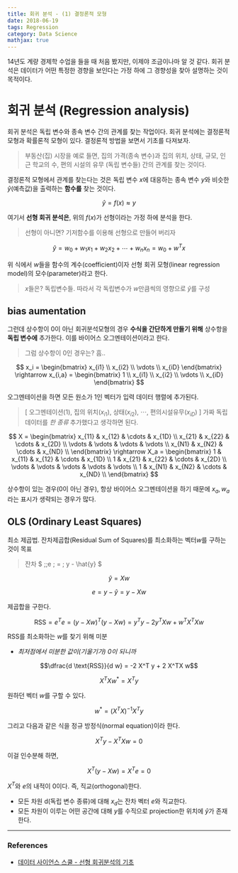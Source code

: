 ```yaml
---
title: 회귀 분석 - (1) 결정론적 모형
date: 2018-06-19
tags: Regression
category: Data Science
mathjax: true
---
```

14년도 계량 경제학 수업을 들을 때 처음 봤지만, 이제야 조금이나마 알 것 같다. 회귀 분석은 데이터가 어떤 특정한 경향을 보인다는 가정 하에 그 경향성을 찾아 설명하는 것이 목적이다.

# 회귀 분석 (Regression analysis)

회귀 분석은 독립 변수와 종속 변수 간의 관계를 찾는 작업이다. 회귀 분석에는 결정론적 모형과 확률론적 모형이 있다. 결정론적 방법을 보면서 기초를 다져보자.

>부동산(집) 시장을 예로 들면, 집의 가격(종속 변수)과 집의 위치, 상태, 규모, 인근 학교의 수, 편의 시설의 유무 (독립 변수들) 간의 관계를 찾는 것이다.

결정론적 모형에서 관계를 찾는다는 것은 독립 변수 $x$에 대응하는 종속 변수 $y$와 비슷한 $\hat{y}$(예측값)을 출력하는 **함수를** 찾는 것이다.


$$ \hat{y} = f(x) \approx y $$


여기서 **선형 회귀 분석은**, 위의 $f(x)$가 선형이라는 가정 하에 분석을 한다.
> 선형이 아니면? 기저함수를 이용해 선형으로 만들어 버리자


$$ \hat{y} = w_0+w_1x_1+w_2x_2+\cdots+ w_nx_n = w_0 + w^Tx$$


위 식에서 $w$들을 함수의 계수(coefficient)이자 선형 회귀 모형(linear regression model)의 모수(parameter)라고 한다.
> $x$들은? 독립변수들. 따라서 각 독립변수가 $w$만큼씩의 영향으로 $\hat{y}$를 구성

## bias aumentation
그런데 상수항이 0이 아닌 회귀분석모형의 경우 **수식을 간단하게 만들기 위해** 상수항을 **독립 변수에** 추가한다. 이를 바이어스 오그멘테이션이라고 한다.
>그럼 상수항이 0인 경우는? 흠..

$$ x_i =
\begin{bmatrix}
x_{i1} \\ x_{i2} \\ \vdots \\ x_{iD}
\end{bmatrix}
\rightarrow
x_{i,a} =
\begin{bmatrix}
1 \\ x_{i1} \\ x_{i2} \\ \vdots \\ x_{iD}
\end{bmatrix} $$


오그멘테이션을 하면 모든 원소가 1인 벡터가 입력 데이터 행렬에 추가된다.
> [ 오그멘테이션(1), 집의 위치($x_{i1}$), 상태($x_{i2}$), $\cdots$, 편의시설유무($x_{iD}$) ]
> 가짜 독립 데이터를 *한 종류* 추가했다고 생각하면 된다.


$$ X =
\begin{bmatrix}
x_{11} & x_{12} & \cdots & x_{1D} \\
x_{21} & x_{22} & \cdots & x_{2D} \\
\vdots & \vdots & \vdots & \vdots \\
x_{N1} & x_{N2} & \cdots & x_{ND} \\
\end{bmatrix}
\rightarrow
X_a =
\begin{bmatrix}
1 & x_{11} & x_{12} & \cdots & x_{1D} \\
1 & x_{21} & x_{22} & \cdots & x_{2D} \\
\vdots & \vdots & \vdots & \vdots & \vdots \\
1 & x_{N1} & x_{N2} & \cdots & x_{ND} \\
\end{bmatrix} $$


상수항이 있는 경우(0이 아닌 경우), 항상 바이어스 오그멘테이션을 하기 때문에 $x_a, w_a$라는 표시가 생략되는 경우가 많다.

## OLS (Ordinary Least Squares)
최소 제곱법. 잔차제곱합(Residual Sum of Squares)를 최소화하는 벡터$w$를 구하는 것이 목표
>잔차 $ \;\;e \; = \; y - \hat{y} $

$$ \hat{y} = Xw $$

$$ e = y - \hat{y} = y - Xw $$

제곱합을 구한다.

$$ \text{RSS}
=  e^Te
= (y - Xw)^T(y - Xw)
= y^Ty - 2y^T X w + w^TX^TXw  
$$


RSS를 최소화하는 $w$를 찾기 위해 미분
- *최저점에서 미분한 값이(기울기가) 0이 되니까*

$$\dfrac{d \text{RSS}}{d w} = -2 X^T y + 2 X^TX w$$

$$X^TX w^{\ast} = X^T y$$

원하던 벡터 $w$를 구할 수 있다.

$$w^{\ast} = (X^TX)^{-1}X^Ty$$

그리고 다음과 같은 식을 정규 방정식(normal equation)이라 한다.

$$ X^T y- X^TX w = 0$$

이걸 인수분해 하면,

$$ X^T (y- X w) = X^Te =0$$


$X^T$와 $e$의 내적이 0이다. 즉, 직교(orthogonal)한다.
- 모든 차원 d(독립 변수 종류)에 대해 $x_d$는 잔차 벡터 $e$와 직교한다.
- 모든 차원이 이루는 어떤 공간에 대해 $y$를 수직으로 projection한 위치에 $\hat{y}$가 존재한다.


---

### References
- [데이터 사이언스 스쿨 - 선형 회귀분석의 기초](https://datascienceschool.net/view-notebook/58269d7f52bd49879965cdc4721da42d/)

